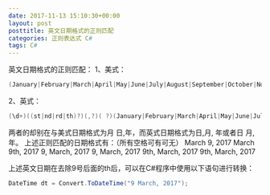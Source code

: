 ```yaml
---
date: 2017-11-13 15:10:30+00:00
layout: post
posttitle: 英文日期格式的正则匹配
categories: 正则表达式 C#
tags: C#
---
```


英文日期格式的正则匹配：
1、美式：
``` C#
(January|February|March|April|May|June|July|August|September|October|November|December|Jan\.|Feb\.|Mar\.|Apr\.|Jun\.|Jul\.|Aug\.|Sep\.|Sept\.|Oct\.|Nov\.|Dec\.)( ?)(\d+)((st|nd|rd|th)?),( ?)(\d{2,})
``` 

2、英式：
``` C#
(\d+)((st|nd|rd|th)?)(,?)( ?)(January|February|March|April|May|June|July|August|September|October|November|December|Jan\.|Feb\.|Mar\.|Apr\.|Jun\.|Jul\.|Aug\.|Sep\.|Sept\.|Oct\.|Nov\.|Dec\.),( ?)(\d{2,})
``` 

两者的却别在与美式日期格式为月 日,年，而英式日期格式为日,月, 年或者日 月,年。
上述正则匹配的日期格式有：（所有空格可有可无）
March 9, 2017
March 9th, 2017
9, March, 2017
9, March, 2017
9th, March, 2017
9th, March, 2017

上述英文日期在去除9号后面的th后，可以在C#程序中使用以下语句进行转换：
``` C#
DateTime dt = Convert.ToDateTime("9 March, 2017");
``` 

